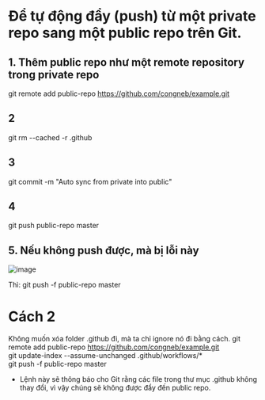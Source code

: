 # Để tự động đẩy (push) từ một private repo sang một public repo trên Git.

## 1. Thêm public repo như một remote repository trong private repo
git remote add public-repo https://github.com/congneb/example.git

## 2
git rm --cached -r .github

## 3
git commit -m "Auto sync from private into public"

## 4
git push public-repo master

## 5. Nếu không push được, mà bị lỗi này
![image](https://github.com/user-attachments/assets/0e270e29-116f-4bb2-8325-2fa667b84454)

Thì: git push -f public-repo master

# Cách 2
Không muốn xóa folder .github đi, mà ta chỉ ignore nó đi bằng cách.
  git remote add public-repo https://github.com/congneb/example.git <br>
  git update-index --assume-unchanged .github/workflows/* <br>
  git push -f public-repo master

- Lệnh này sẽ thông báo cho Git rằng các file trong thư mục .github không thay đổi, vì vậy chúng sẽ không được đẩy đến public repo.
